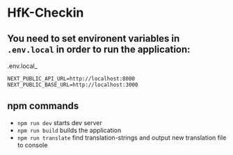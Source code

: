 # HfK-Checkin

## You need to set environent variables in `.env.local` in order to run the application:

.env.local_
```
NEXT_PUBLIC_API_URL=http://localhost:8000
NEXT_PUBLIC_BASE_URL=http://localhost:3000
```

## npm commands

* `npm run dev` starts dev server
* `npm run build` builds the application
* `npm run translate` find translation-strings and output new translation file to console

